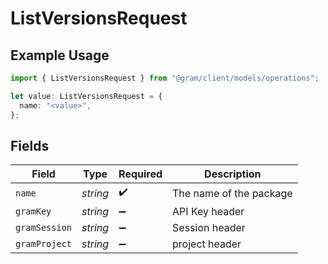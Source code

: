 # ListVersionsRequest

## Example Usage

```typescript
import { ListVersionsRequest } from "@gram/client/models/operations";

let value: ListVersionsRequest = {
  name: "<value>",
};
```

## Fields

| Field                   | Type                    | Required                | Description             |
| ----------------------- | ----------------------- | ----------------------- | ----------------------- |
| `name`                  | *string*                | :heavy_check_mark:      | The name of the package |
| `gramKey`               | *string*                | :heavy_minus_sign:      | API Key header          |
| `gramSession`           | *string*                | :heavy_minus_sign:      | Session header          |
| `gramProject`           | *string*                | :heavy_minus_sign:      | project header          |